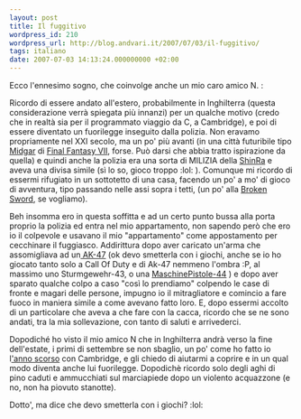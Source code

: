 ```yaml
---
layout: post
title: Il fuggitivo
wordpress_id: 210
wordpress_url: http://blog.andvari.it/2007/07/03/il-fuggitivo/
tags: italiano
date: 2007-07-03 14:13:24.000000000 +02:00
---
```

Ecco l'ennesimo sogno, che coinvolge anche un mio caro amico N. :

Ricordo di essere andato all'estero, probabilmente in Inghilterra (questa considerazione verrà spiegata più innanzi) per un qualche motivo (credo che in realtà sia per il programmato viaggio da C, a Cambridge), e poi di essere diventato un fuorilegge inseguito dalla polizia. Non eravamo propriamente nel XXI secolo, ma un po' più avanti (in una città futuribile tipo <a href="http://upload.wikimedia.org/wikipedia/en/1/1e/Midgar.jpg">Midgar</a> di <a href="http://it.wikipedia.org/wiki/Final_Fantasy_VII">Final Fantasy VII</a>, forse. Può darsi che abbia tratto ispirazione da quella) e quindi anche la polizia era una sorta di MILIZIA della <a href="http://en.wikipedia.org/wiki/Gaia_%28Final_Fantasy_VII%29#Shinra_Electric_Power_Company">ShinRa</a> e aveva una divisa simile (sì lo so, gioco troppo :lol: ). Comunque mi ricordo di essermi rifugiato in un sottotetto di una casa, facendo un po' a mo' di gioco di avventura, tipo passando nelle assi sopra i tetti, (un po' alla <a href="http://archive.64bits.se/guider/scummvm/broken_sword_1.png">Broken Sword</a>, se vogliamo).

Beh insomma ero in questa soffitta e ad un certo punto bussa alla porta proprio la polizia ed entra nel mio appartamento, non sapendo però che ero io il colpevole e usavano il mio "appartamento" come appostamento per cecchinare il fuggiasco. Addirittura dopo aver caricato un'arma che assomigliava ad un<a href="http://www.airsplat.com/Images/ER-UTG-M-AK-47.gif"> AK-47</a> (ok devo smetterla con i giochi, anche se io ho giocato tanto solo a Call Of Duty e di Ak-47 nemmeno l'ombra :P, al massimo uno Sturmgewehr-43, o una <a href="http://www.militaryfactory.com/smallarms/imgs/mg43.jpg">MaschinePistole-44</a> ) e dopo aver sparato qualche colpo a caso "così lo prendiamo" colpendo le case di fronte e magari delle persone, impugno io il mitragliatore e comincio a fare fuoco in maniera simile a come avevano fatto loro. E, dopo essermi accolto di un particolare che aveva a che fare con la cacca, ricordo che se ne sono andati, tra la mia sollevazione, con tanto di saluti e arrivederci.

Dopodiché ho visto il mio amico N che in Inghilterra andrà verso la fine dell'estate, i primi di settembre se non sbaglio, un po' come ho fatto io l<a href="http://www.frieda.it/helios/2006/09/03/giorno-1-larrivo/">'anno scorso</a> con Cambridge, e gli chiedo di aiutarmi a coprire e in un qual modo diventa anche lui fuorilegge. Dopodichè ricordo solo degli aghi di pino caduti e ammucchiati sul marciapiede dopo un violento acquazzone (e no, non ha piovuto stanotte).

Dotto', ma dice che devo smetterla con i giochi? :lol:
